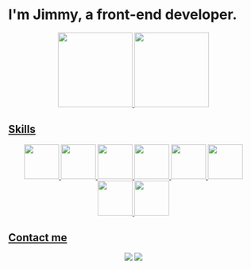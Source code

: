 <div>
  <h1>I'm Jimmy, a front-end developer.</h1>
</div>
<div align="center">
  <a href="https://github.com/jimmyarbats">
  <img height="150em" src="https://github-readme-stats.vercel.app/api?username=jimmyarbats&show_icons=true&theme=transparent"/> 
  <img height="150em" src="https://github-readme-stats.vercel.app/api/top-langs/?username=jimmyarbats&layout=compact&langs_count=7&theme=transparent"/>
</div>
  
  ##
  
<div style="display: inline_block">
  <h2>Skills</h2>
  <div align="center">
    <img height="70em" src="https://cdn.jsdelivr.net/gh/devicons/devicon/icons/linux/linux-original.svg" />
    <img height="70em" src="https://cdn.jsdelivr.net/gh/devicons/devicon/icons/html5/html5-original.svg"/> 
    <img height="70em" src="https://cdn.jsdelivr.net/gh/devicons/devicon/icons/css3/css3-original.svg" /> 
    <img height="70em" src="https://cdn.jsdelivr.net/gh/devicons/devicon/icons/bootstrap/bootstrap-original.svg"/> 
    <img height="70em" src="https://cdn.jsdelivr.net/gh/devicons/devicon/icons/javascript/javascript-original.svg" /> 
    <img height="70em" src="https://cdn.jsdelivr.net/gh/devicons/devicon/icons/nodejs/nodejs-original.svg" />
    <img height="70em" src="https://cdn.jsdelivr.net/gh/devicons/devicon/icons/jest/jest-plain.svg" /> 
    <img height="70em" src="https://cdn.jsdelivr.net/gh/devicons/devicon/icons/react/react-original.svg" /> 
  </div>
</div>
  
  ##

<div style="display: inline_block">
  <h2>Contact me</h2>
  <div align="center">
    <a href="mailto:jimmyaraujob@gmail.co"><img src="https://img.shields.io/badge/Gmail-D14836?style=for-the-badge&logo=gmail&logoColor=white"/></a>
    <a href="https://www.linkedin.com/in/jimmyarbats/" target="_blank"><img src="https://img.shields.io/badge/-LinkedIn-%230077B5?style=for-the-badge&logo=linkedin&logoColor=white" target="_blank"></a> 
  </div>
</div>
